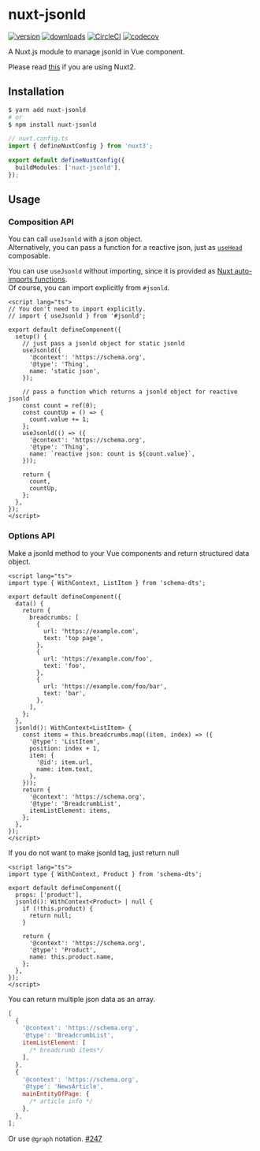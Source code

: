 # nuxt-jsonld

[![version](https://img.shields.io/npm/v/nuxt-jsonld.svg)](https://www.npmjs.com/package/nuxt-jsonld)
[![downloads](https://img.shields.io/npm/dt/nuxt-jsonld.svg)](https://www.npmjs.com/package/nuxt-jsonld)
[![CircleCI](https://circleci.com/gh/ymmooot/nuxt-jsonld.svg?style=shield)](https://circleci.com/gh/ymmooot/nuxt-jsonld)
[![codecov](https://codecov.io/gh/ymmooot/nuxt-jsonld/branch/master/graph/badge.svg)](https://codecov.io/gh/ymmooot/nuxt-jsonld)

A Nuxt.js module to manage jsonld in Vue component.

Please read [this](https://github.com/ymmooot/nuxt-jsonld/blob/v1/README.md) if you are using Nuxt2.

## Installation

```bash
$ yarn add nuxt-jsonld
# or
$ npm install nuxt-jsonld
```

```ts
// nuxt.config.ts
import { defineNuxtConfig } from 'nuxt3';

export default defineNuxtConfig({
  buildModules: ['nuxt-jsonld'],
});
```

## Usage

### Composition API

You can call `useJsonld` with a json object.  
Alternatively, you can pass a function for a reactive json, just as [`useHead`](https://v3.nuxtjs.org/guide/features/head-management/#usehead-composable) composable.

You can use `useJsonld` without importing, since it is provided as [Nuxt auto-imports functions](https://v3.nuxtjs.org/guide/concepts/auto-imports#nuxt-auto-imports).  
Of course, you can import explicitly from `#jsonld`.

```vue
<script lang="ts">
// You don't need to import explicitly.
// import { useJsonld } from '#jsonld';

export default defineComponent({
  setup() {
    // just pass a jsonld object for static jsonld
    useJsonld({
      '@context': 'https://schema.org',
      '@type': 'Thing',
      name: 'static json',
    });

    // pass a function which returns a jsonld object for reactive jsonld
    const count = ref(0);
    const countUp = () => {
      count.value += 1;
    };
    useJsonld(() => ({
      '@context': 'https://schema.org',
      '@type': 'Thing',
      name: `reactive json: count is ${count.value}`,
    }));

    return {
      count,
      countUp,
    };
  },
});
</script>
```

### Options API

Make a jsonld method to your Vue components and return structured data object.

```vue
<script lang="ts">
import type { WithContext, ListItem } from 'schema-dts';

export default defineComponent({
  data() {
    return {
      breadcrumbs: [
        {
          url: 'https://example.com',
          text: 'top page',
        },
        {
          url: 'https://example.com/foo',
          text: 'foo',
        },
        {
          url: 'https://example.com/foo/bar',
          text: 'bar',
        },
      ],
    };
  },
  jsonld(): WithContext<ListItem> {
    const items = this.breadcrumbs.map((item, index) => ({
      '@type': 'ListItem',
      position: index + 1,
      item: {
        '@id': item.url,
        name: item.text,
      },
    }));
    return {
      '@context': 'https://schema.org',
      '@type': 'BreadcrumbList',
      itemListElement: items,
    };
  },
});
</script>
```

If you do not want to make jsonld tag, just return null

```vue
<script lang="ts">
import type { WithContext, Product } from 'schema-dts';

export default defineComponent({
  props: ['product'],
  jsonld(): WithContext<Product> | null {
    if (!this.product) {
      return null;
    }

    return {
      '@context': 'https://schema.org',
      '@type': 'Product',
      name: this.product.name,
    };
  },
});
</script>
```

You can return multiple json data as an array.

```js
[
  {
    '@context': 'https://schema.org',
    '@type': 'BreadcrumbList',
    itemListElement: [
      /* breadcrumb items*/
    ],
  },
  {
    '@context': 'https://schema.org',
    '@type': 'NewsArticle',
    mainEntityOfPage: {
      /* article info */
    },
  },
];
```

Or use `@graph` notation. [#247](https://github.com/ymmooot/nuxt-jsonld/issues/247#issuecomment-579851220)
